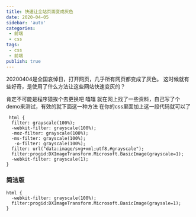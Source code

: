 ```yaml
---
title: 快速让全站页面变成灰色
date: 2020-04-05
sidebar: 'auto'
categories:
 - 前端
 - css
tags:
 - css
 - 前端
publish: true
---
```

20200404是全国哀悼日，打开网页，几乎所有网页都变成了灰色。
这时候就有些好奇，是使用了什么方法让这些网站快速变灰的？
<!-- more -->
肯定不可能是程序猿挨个去更换吧 嘻嘻
就在网上找了一些资料，自己写了个demo来测试，有效的就下面这一种方法
在你的css里面加上这一段代码就可以了

```
 html { 
  filter: grayscale(100%);
  -webkit-filter: grayscale(100%); 
  -moz-filter: grayscale(100%);
  -ms-filter: grayscale(100%);
   -o-filter: grayscale(100%); 
  filter: url("data:image/svg+xml;utf8,#grayscale");
  filter:progid:DXImageTransform.Microsoft.BasicImage(grayscale=1); 
  -webkit-filter: grayscale(1);
}
```
### 简洁版
```
html {
  -webkit-filter: grayscale(100%);
  filter:progid:DXImageTransform.Microsoft.BasicImage(graysale=1);
}
```